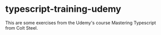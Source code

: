 # typescript-training-udemy

This are some exercises from the Udemy's course Mastering Typescript from Colt Steel.